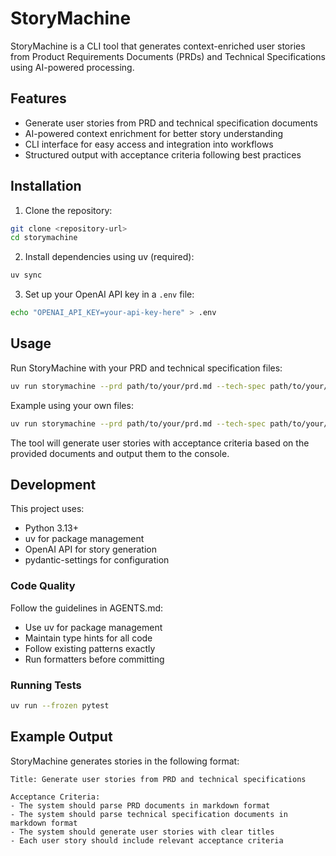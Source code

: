 # StoryMachine

StoryMachine is a CLI tool that generates context-enriched user stories from Product Requirements Documents (PRDs) and Technical Specifications using AI-powered processing.

## Features

- Generate user stories from PRD and technical specification documents
- AI-powered context enrichment for better story understanding
- CLI interface for easy access and integration into workflows
- Structured output with acceptance criteria following best practices

## Installation

1. Clone the repository:
```bash
git clone <repository-url>
cd storymachine
```

2. Install dependencies using uv (required):
```bash
uv sync
```

3. Set up your OpenAI API key in a `.env` file:
```bash
echo "OPENAI_API_KEY=your-api-key-here" > .env
```

## Usage

Run StoryMachine with your PRD and technical specification files:

```bash
uv run storymachine --prd path/to/your/prd.md --tech-spec path/to/your/tech-spec.md
```

Example using your own files:
```bash
uv run storymachine --prd path/to/your/prd.md --tech-spec path/to/your/tech-spec.md
```

The tool will generate user stories with acceptance criteria based on the provided documents and output them to the console.

## Development

This project uses:
- Python 3.13+
- uv for package management
- OpenAI API for story generation
- pydantic-settings for configuration

### Code Quality

Follow the guidelines in AGENTS.md:
- Use uv for package management
- Maintain type hints for all code
- Follow existing patterns exactly
- Run formatters before committing

### Running Tests

```bash
uv run --frozen pytest
```

## Example Output

StoryMachine generates stories in the following format:

```
Title: Generate user stories from PRD and technical specifications

Acceptance Criteria:
- The system should parse PRD documents in markdown format
- The system should parse technical specification documents in markdown format
- The system should generate user stories with clear titles
- Each user story should include relevant acceptance criteria
```
